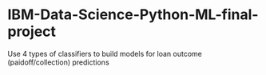 # IBM-Data-Science-Python-ML-final-project
Use 4 types of classifiers to build models for loan outcome (paidoff/collection) predictions
